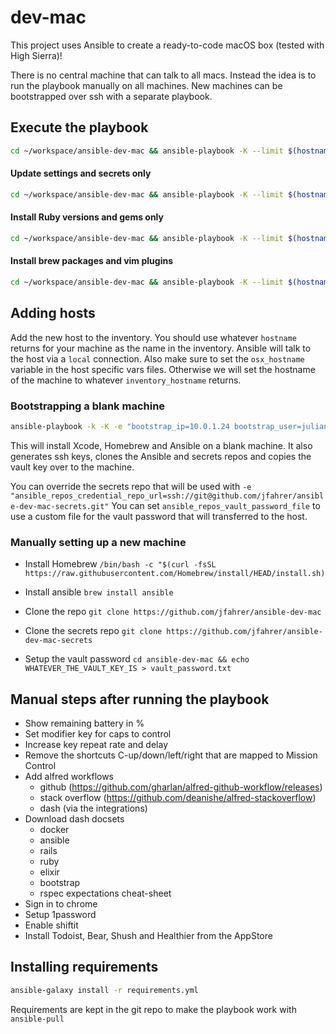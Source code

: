 # dev-mac
This project uses Ansible to create a ready-to-code macOS box (tested with High Sierra)!

There is no central machine that can talk to all macs. Instead the idea is to run the playbook manually on all machines.
New machines can be bootstrapped over ssh with a separate playbook.

## Execute the playbook
```sh
cd ~/workspace/ansible-dev-mac && ansible-playbook -K --limit $(hostname) dev-mac.yml
```

#### Update settings and secrets only
```sh
cd ~/workspace/ansible-dev-mac && ansible-playbook -K --limit $(hostname) --tags settings dev-mac.yml
```

#### Install Ruby versions and gems only
```sh
cd ~/workspace/ansible-dev-mac && ansible-playbook -K --limit $(hostname) --tags ruby dev-mac.yml
```

#### Install brew packages and vim plugins
```sh
cd ~/workspace/ansible-dev-mac && ansible-playbook -K --limit $(hostname) --tags software dev-mac.yml
```

## Adding hosts
Add the new host to the inventory. You should use whatever `hostname` returns for your machine as the name in the inventory. Ansible will talk to the host via a `local` connection. Also make sure to set the `osx_hostname` variable in the host specific vars files. Otherwise we will set the hostname of the machine to whatever `inventory_hostname` returns.

### Bootstrapping a blank machine
```sh
ansible-playbook -k -K -e "bootstrap_ip=10.0.1.24 bootstrap_user=julian osx_hostname=julians-wanelobook" bootstrap.yml
```
This will install Xcode, Homebrew and Ansible on a blank machine. It also generates ssh keys, clones the Ansible and secrets repos and copies the vault key over to the machine.

You can override the secrets repo that will be used with `-e "ansible_repos_credential_repo_url=ssh://git@github.com/jfahrer/ansible-dev-mac-secrets.git"`
You can set `ansible_repos_vault_password_file` to use a custom file for the vault password that will transferred to the host.

### Manually setting up a new machine
* Install Homebrew
  `/bin/bash -c "$(curl -fsSL https://raw.githubusercontent.com/Homebrew/install/HEAD/install.sh)`

* Install ansible
  `brew install ansible`

* Clone the repo
  `git clone https://github.com/jfahrer/ansible-dev-mac`

* Clone the secrets repo
  `git clone https://github.com/jfahrer/ansible-dev-mac-secrets`

* Setup the vault password
  `cd ansible-dev-mac && echo WHATEVER_THE_VAULT_KEY_IS > vault_password.txt`

## Manual steps after running the playbook
* Show remaining battery in %
* Set modifier key for caps to control
* Increase key repeat rate and delay
* Remove the shortcuts C-up/down/left/right that are mapped to Mission Control
* Add alfred workflows
  * github (https://github.com/gharlan/alfred-github-workflow/releases)
  * stack overflow (https://github.com/deanishe/alfred-stackoverflow)
  * dash (via the integrations)
* Download dash docsets
  * docker
  * ansible
  * rails
  * ruby
  * elixir
  * bootstrap
  * rspec expectations cheat-sheet
* Sign in to chrome
* Setup 1password
* Enable shiftit
* Install Todoist, Bear, Shush and Healthier from the AppStore


## Installing requirements
```sh
ansible-galaxy install -r requirements.yml
```
Requirements are kept in the git repo to make the playbook work with `ansible-pull`

